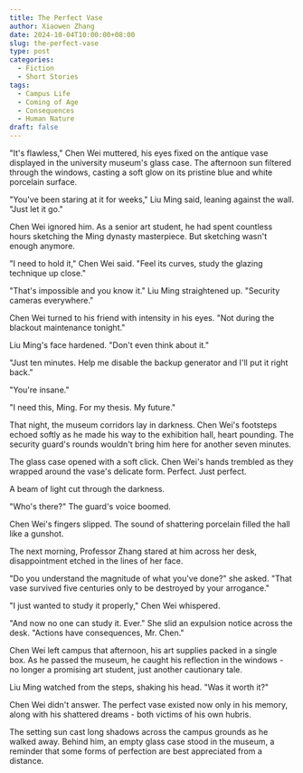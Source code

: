 ```yaml
---
title: The Perfect Vase
author: Xiaowen Zhang
date: 2024-10-04T10:00:00+08:00
slug: the-perfect-vase
type: post
categories:
  - Fiction
  - Short Stories
tags:
  - Campus Life
  - Coming of Age
  - Consequences
  - Human Nature
draft: false
---
```


"It's flawless," Chen Wei muttered, his eyes fixed on the antique vase displayed in the university museum's glass case. The afternoon sun filtered through the windows, casting a soft glow on its pristine blue and white porcelain surface.

"You've been staring at it for weeks," Liu Ming said, leaning against the wall. "Just let it go."

Chen Wei ignored him. As a senior art student, he had spent countless hours sketching the Ming dynasty masterpiece. But sketching wasn't enough anymore.

"I need to hold it," Chen Wei said. "Feel its curves, study the glazing technique up close."

"That's impossible and you know it." Liu Ming straightened up. "Security cameras everywhere."

Chen Wei turned to his friend with intensity in his eyes. "Not during the blackout maintenance tonight."

Liu Ming's face hardened. "Don't even think about it."

"Just ten minutes. Help me disable the backup generator and I'll put it right back."

"You're insane."

"I need this, Ming. For my thesis. My future."

That night, the museum corridors lay in darkness. Chen Wei's footsteps echoed softly as he made his way to the exhibition hall, heart pounding. The security guard's rounds wouldn't bring him here for another seven minutes.

The glass case opened with a soft click. Chen Wei's hands trembled as they wrapped around the vase's delicate form. Perfect. Just perfect.

A beam of light cut through the darkness.

"Who's there?" The guard's voice boomed.

Chen Wei's fingers slipped. The sound of shattering porcelain filled the hall like a gunshot.

The next morning, Professor Zhang stared at him across her desk, disappointment etched in the lines of her face.

"Do you understand the magnitude of what you've done?" she asked. "That vase survived five centuries only to be destroyed by your arrogance."

"I just wanted to study it properly," Chen Wei whispered.

"And now no one can study it. Ever." She slid an expulsion notice across the desk. "Actions have consequences, Mr. Chen."

Chen Wei left campus that afternoon, his art supplies packed in a single box. As he passed the museum, he caught his reflection in the windows - no longer a promising art student, just another cautionary tale.

Liu Ming watched from the steps, shaking his head. "Was it worth it?"

Chen Wei didn't answer. The perfect vase existed now only in his memory, along with his shattered dreams - both victims of his own hubris.

The setting sun cast long shadows across the campus grounds as he walked away. Behind him, an empty glass case stood in the museum, a reminder that some forms of perfection are best appreciated from a distance.